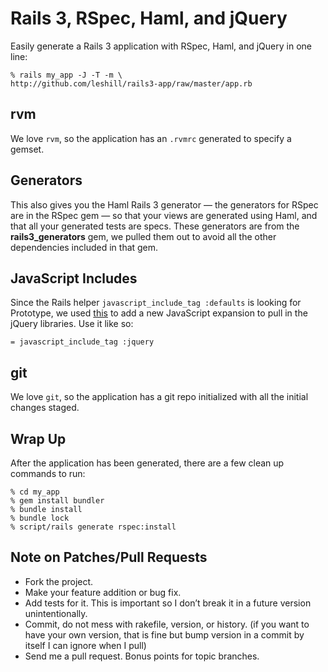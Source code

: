 Rails 3, RSpec, Haml, and jQuery
==============================================

Easily generate a Rails 3 application with RSpec, Haml, and
jQuery in one line:

    % rails my_app -J -T -m \
    http://github.com/leshill/rails3-app/raw/master/app.rb

rvm
---

We love `rvm`, so the application has an `.rvmrc` generated to specify a gemset.

Generators
----------

This also gives you the  Haml Rails 3 generator &mdash; the
generators for RSpec are in the RSpec gem &mdash; so that your 
views are generated using Haml, and that all your generated
tests are specs. These generators are from the **rails3_generators** gem, we
pulled them out to avoid all the other dependencies included in that gem.

JavaScript Includes
-------------------

Since the Rails helper `javascript_include_tag :defaults` is looking for
Prototype, we used [this](http://flow.handle.it/past/2010/2/9/jquery_in_rails)
to add a new JavaScript expansion to pull in the jQuery libraries. Use it like
so:

    = javascript_include_tag :jquery

git
---

We love `git`, so the application has a git repo initialized with all the initial changes staged.

Wrap Up
-------

After the application has been generated, there are a few clean up commands to run:

    % cd my_app
    % gem install bundler
    % bundle install
    % bundle lock
    % script/rails generate rspec:install


Note on Patches/Pull Requests
-----------------------------

* Fork the project.
* Make your feature addition or bug fix.
* Add tests for it. This is important so I don’t break it in a future version
  unintentionally.
* Commit, do not mess with rakefile, version, or history.  (if you want to have
  your own version, that is fine but bump version in a commit by itself I can
  ignore when I pull)
* Send me a pull request. Bonus points for topic branches.
